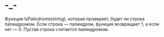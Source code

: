 # -_-
Функция IsPalindrome(string), 
которая проверяет, будет ли строка палиндромом. 
Если строка — палиндром, функция возвращает 1, а если нет — 0. 
Пустая строка считается палиндромом.
